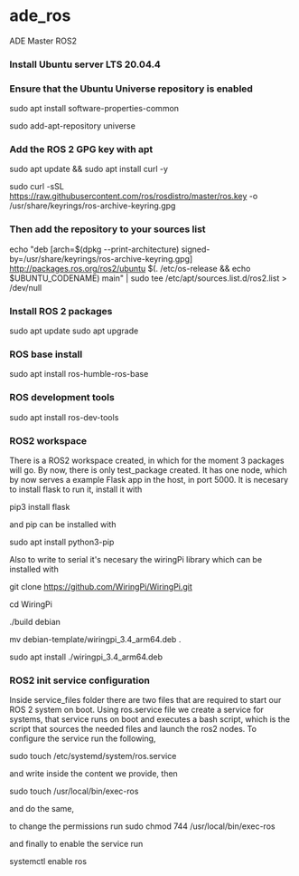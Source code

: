 # ade\_ros
ADE Master ROS2
### Install Ubuntu server LTS 20.04.4

### Ensure that the Ubuntu Universe repository is enabled
sudo apt install software-properties-common

sudo add-apt-repository universe

### Add the ROS 2 GPG key with apt
sudo apt update && sudo apt install curl -y

sudo curl -sSL https://raw.githubusercontent.com/ros/rosdistro/master/ros.key -o /usr/share/keyrings/ros-archive-keyring.gpg

### Then add the repository to your sources list

echo "deb [arch=$(dpkg --print-architecture) signed-by=/usr/share/keyrings/ros-archive-keyring.gpg] http://packages.ros.org/ros2/ubuntu $(. /etc/os-release && echo $UBUNTU_CODENAME) main" | sudo tee /etc/apt/sources.list.d/ros2.list > /dev/null

### Install ROS 2 packages
sudo apt update
sudo apt upgrade

### ROS base install
sudo apt install ros-humble-ros-base

### ROS development tools
sudo apt install ros-dev-tools

### ROS2 workspace

There is a ROS2 workspace created, in which for the moment 3 packages will go. By now, there is only test\_package created. It has one node, which by now serves a example Flask app in the host, in port 5000. It is necesary to install flask to run it, install it with

pip3 install flask

and pip can be installed with

sudo apt install python3-pip

Also to write to serial it's necesary the wiringPi library which can be installed with

git clone https://github.com/WiringPi/WiringPi.git

cd WiringPi

./build debian

mv debian-template/wiringpi_3.4_arm64.deb .

sudo apt install ./wiringpi_3.4_arm64.deb

### ROS2 init service configuration

Inside service_files folder there are two files that are required to start our ROS 2 system on boot. Using ros.service file we create a service for systems, that service runs on boot and executes a bash script, which is the script that sources the needed files and launch the ros2 nodes. To configure the service run the following,

sudo touch /etc/systemd/system/ros.service 

and write inside the content we provide, then

sudo touch /usr/local/bin/exec-ros

and do the same,

to change the permissions run sudo chmod 744 /usr/local/bin/exec-ros

and finally to enable the service run

systemctl enable ros
